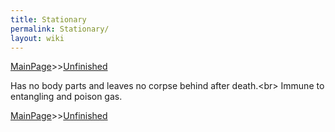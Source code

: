 ```yaml
---
title: Stationary
permalink: Stationary/
layout: wiki
---
```


[MainPage](/keeperrl_wiki/ "wikilink")>>[Unfinished](/keeperrl_wiki/Unfinished "wikilink")

Has no body parts and leaves no corpse behind after death.&lt;br&gt;
Immune to entangling and poison gas.

[MainPage](/keeperrl_wiki/ "wikilink")>>[Unfinished](/keeperrl_wiki/Unfinished "wikilink")

